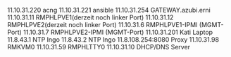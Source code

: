 11.10.31.220	acng
11.10.31.221  ansible
11.10.31.254	GATEWAY.azubi.erni		
11.10.31.11	RMPHLPVE1(derzeit noch linker Port)
11.10.31.12	RMPHLPVE2(derzeit noch linker Port)
11.10.31.6	RMPHLPVE1-IPMI (MGMT-Port)
11.10.31.7	RMPHLPVE2-IPMI (MGMT-Port)
11.10.31.201	Kati Laptop
11.8.43.1	NTP Ingo
11.8.43.2	NTP Ingo
11.8.108.254:8080	Proxy
11.10.31.98	RMKVM0
11.10.31.59	RMPHLTTY0
11.10.31.10 DHCP/DNS Server
